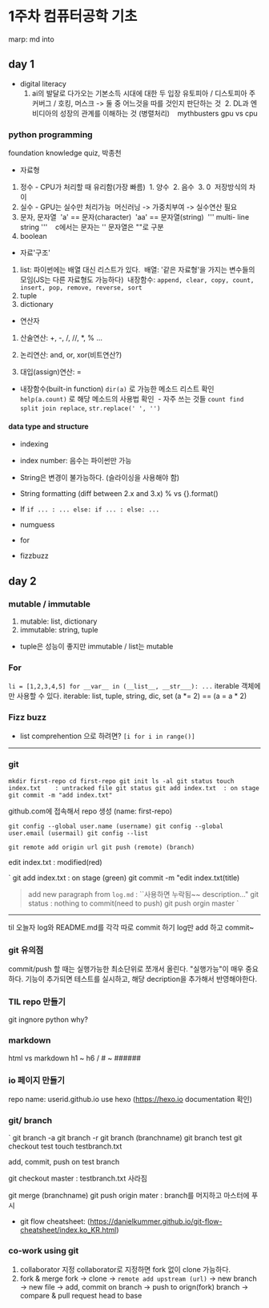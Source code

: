 # 1주차 컴퓨터공학 기초
marp: md into 
## day 1
* digital literacy
  1. ai의 발달로 다가오는 기본소득 시대에 대한 두 입장
    유토피아 / 디스토피아
    주커버그 / 호킹, 머스크
    -> 둘 중 어느것을 따를 것인지 판단하는 것 
  2. DL과 엔비디아의 성장의 관계를 이해하는 것 (병렬처리)
    mythbusters gpu vs cpu

### python programming
foundation knowledge quiz, 박종천
- 자료형
1. 정수 - CPU가 처리할 때 유리함(가장 빠름)
  1. 양수
  2. 음수
  3. 0
  저장방식의 차이
2. 실수 - GPU는 실수만 처리가능
  머신러닝 -> 가중치부여 -> 실수연산 필요
3. 문자, 문자열
  'a' == 문자(character)
  'aa' == 문자열(string)
  '''
  multi-
  line string
  '''
    c에서는 문자는 '' 문자열은 ""로 구분
4. boolean

- 자료'구조'
1. list: 파이썬에는 배열 대신 리스트가 있다.
  배열: '같은 자료형'을 가지는 변수들의 모임(JS는 다른 자료형도 가능하다)
  내장함수: `append, clear, copy, count, insert, pop, remove, reverse, sort`
2. tuple
3. dictionary

- 연산자
1. 산술연산: +, -, /, //, *, % ...

2. 논리연산: and, or, xor(비트연산?)
3. 대입(assign)연산: =

- 내장함수(built-in function)
`dir(a)` 로 가능한 메소드 리스트 확인
`help(a.count)` 로 해당 메소드의 사용법 확인
  - 자주 쓰는 것들 `count find split join replace`, `str.replace(' ', '')`

#### data type and structure

- indexing
- index number: 음수는 파이썬만 가능
- String은 변경이 불가능하다. (슬라이싱을 사용해야 함)
- String formatting (diff between 2.x and 3.x)
  % vs {}.format()
  
- If
`
if ... :
    ...
else:
    if ... :
    else:
    ...
`

- numguess
- for
 

- fizzbuzz

## day 2
### mutable / immutable
1. mutable: list, dictionary
2. immutable: string, tuple
- tuple은 성능이 좋지만 immutable / list는 mutable

### For
`
li = [1,2,3,4,5]
for __var__ in (__list__, __str___):
    ...
`
iterable 객체에만 사용할 수 있다.
iterable: list, tuple, string, dic, set
(a *= 2) == (a = a * 2)

### Fizz buzz
- list comprehention 으로 하려면?
    `[i for i in range()]`
---

### git
`
mkdir first-repo
cd first-repo
git init
ls -al
git status
touch index.txt    : untracked file
git status
git add index.txt  : on stage
git commit -m "add index.txt"
`

github.com에 접속해서 repo 생성 (name: first-repo)

`
git config --global user.name (username)
git config --global user.email (usermail)
git config --list
`

`
git remote add origin url
git push (remote) (branch)
`

edit index.txt    : modified(red)

`
git add index.txt : on stage (green)
git commit -m "edit index.txt(title)
> add new paragraph from `log.md`  : ``사용하면 누락됨~~
> description..."
git status        : nothing to commit(need to push)
git push orgin master
`

---

til 오늘자 log와 README.md를 각각 따로 commit 하기
log만 add 하고 commit~

### git 유의점
commit/push 할 때는 실행가능한 최소단위로 쪼개서 올린다.
"실행가능"이 매우 중요하다.
기능이 추가되면 테스트를 실시하고, 해당 decription을 추가해서 반영해야한다.

### TIL repo 만들기
git ingnore python why?

### markdown
html vs markdown
h1 ~ h6 / # ~ ######

### io 페이지 만들기
repo name: userid.github.io
use hexo (https://hexo.io documentation 확인)

### git/ branch
`
git branch -a
git branch -r
git branch (branchname)
git branch test
git checkout test
touch testbranch.txt

add, commit, push on test branch

git checkout master    : testbranch.txt 사라짐

git merge (branchname)
git push origin mater  : branch를 머지하고 마스터에 푸시

- git flow cheatsheet: (https://danielkummer.github.io/git-flow-cheatsheet/index.ko_KR.html)

### co-work using git
1. collaborator 지정
    collaborator로 지정하면 fork 없이 clone 가능하다.
2. fork & merge
    fork -> clone -> `remote add upstream (url)`
    -> new branch -> new file -> add, commit on branch -> push to orign(fork) branch -> compare & pull request head to base